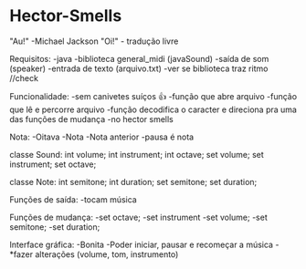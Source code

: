 # Hector-Smells
"Au!" -Michael Jackson
"Oi!" - tradução livre




Requisitos:
-java
-biblioteca general_midi (javaSound)
-saída de som (speaker)
-entrada de texto (arquivo.txt)
-ver se biblioteca traz ritmo //check

Funcionalidade:
-sem canivetes suíços 👍
-função que abre arquivo
-função que lê e percorre arquivo
-função decodifica o caracter e direciona pra uma das funções de mudança
-no hector smells

Nota:
-Oitava
-Nota
-Nota anterior
-pausa é nota

classe Sound:
  int volume;
  int instrument;
  int octave;
  set volume;
  set instrument;
  set octave;
  
classe Note:
  int semitone;
  int duration;
  set semitone;
  set duration;


Funções de saída:
-tocam música

Funções de mudança:
-set octave;
-set instrument
-set volume;
-set semitone;
-set duration;

Interface gráfica:
-Bonita
-Poder iniciar, pausar e recomeçar a música
-*fazer alterações (volume, tom, instrumento)

